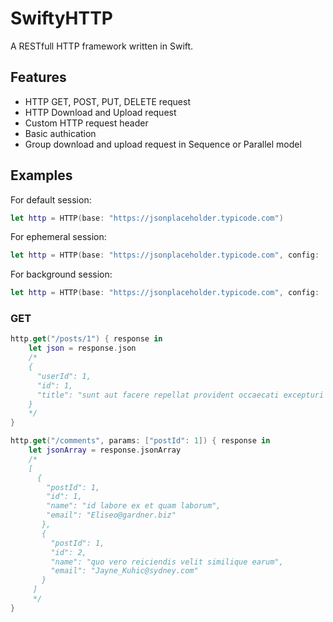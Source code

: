 # SwiftyHTTP
A RESTfull HTTP framework written in Swift.

## Features
- HTTP GET, POST, PUT, DELETE request
- HTTP Download and Upload request
- Custom HTTP request header
- Basic authication
- Group download and upload request in Sequence or Parallel model

## Examples
For default session:
```swift
let http = HTTP(base: "https://jsonplaceholder.typicode.com")
```

For ephemeral session:
```swift
let http = HTTP(base: "https://jsonplaceholder.typicode.com", config: .ephemeral)
```

For background session:
```swift
let http = HTTP(base: "https://jsonplaceholder.typicode.com", config: .background("backgroundId"))
```

### GET
```swift
http.get("/posts/1") { response in
    let json = response.json
    /*
    {
      "userId": 1,
      "id": 1,
      "title": "sunt aut facere repellat provident occaecati excepturi optio reprehenderit"
    }
    */
}

http.get("/comments", params: ["postId": 1]) { response in
    let jsonArray = response.jsonArray
    /*
    [
      {
        "postId": 1,
        "id": 1,
        "name": "id labore ex et quam laborum",
        "email": "Eliseo@gardner.biz"
       },
       {
         "postId": 1,
         "id": 2,
         "name": "quo vero reiciendis velit similique earum",
         "email": "Jayne_Kuhic@sydney.com"
       }
     ]
     */
}
``` 
